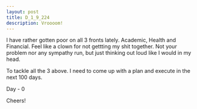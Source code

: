 ```yaml
---
layout: post
title: D_1_9_224
description: Vroooom!
---
```


I have rather gotten poor on all 3 fronts lately. Academic, Health and Financial. Feel like a clown for not gettting my shit together. Not your problem nor any sympathy run, but just thinking out loud like I would in my head. 

To tackle all the 3 above. I need to come up with a plan and execute in the next 100 days. 

Day - 0

Cheers!
